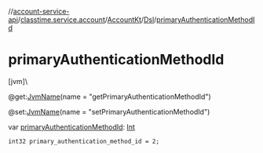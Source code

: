 //[account-service-api](../../../../index.md)/[classtime.service.account](../../index.md)/[AccountKt](../index.md)/[Dsl](index.md)/[primaryAuthenticationMethodId](primary-authentication-method-id.md)

# primaryAuthenticationMethodId

[jvm]\

@get:[JvmName](https://kotlinlang.org/api/latest/jvm/stdlib/kotlin.jvm/-jvm-name/index.html)(name = &quot;getPrimaryAuthenticationMethodId&quot;)

@set:[JvmName](https://kotlinlang.org/api/latest/jvm/stdlib/kotlin.jvm/-jvm-name/index.html)(name = &quot;setPrimaryAuthenticationMethodId&quot;)

var [primaryAuthenticationMethodId](primary-authentication-method-id.md): [Int](https://kotlinlang.org/api/latest/jvm/stdlib/kotlin/-int/index.html)

<code>int32 primary_authentication_method_id = 2;</code>
